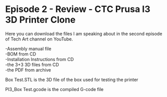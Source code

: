 # Episode 2 - Review - CTC Prusa I3 3D Printer Clone  
Here you can download the files I am speaking about in the second episode of Tech Art channel on YouTube.  

-Assembly manual file  
-BOM from CD  
-Installation Instructions from CD  
-the 3+3 3D files from CD  
-the PDF from archive  

Box Test.STL is the 3D file of the box used for testing the printer  

PI3_Box Test.gcode is the compiled G-code file  
